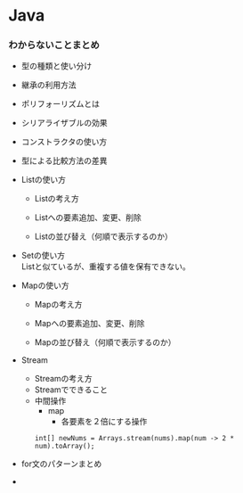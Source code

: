 # Java

### わからないことまとめ

- 型の種類と使い分け

- 継承の利用方法

- ポリフォーリズムとは

- シリアライザブルの効果

- コンストラクタの使い方

- 型による比較方法の差異

- Listの使い方

  - Listの考え方

  - Listへの要素追加、変更、削除
  - Listの並び替え（何順で表示するのか）
- Setの使い方  
Listと似ているが、重複する値を保有できない。

- Mapの使い方

  - Mapの考え方

  - Mapへの要素追加、変更、削除
  - Mapの並び替え（何順で表示するのか）

- Stream

  - Streamの考え方
  - Streamでできること
  - 中間操作
    - map  
      - 各要素を２倍にする操作  
    ```
    int[] newNums = Arrays.stream(nums).map(num -> 2 * num).toArray();

- for文のパターンまとめ
- 

